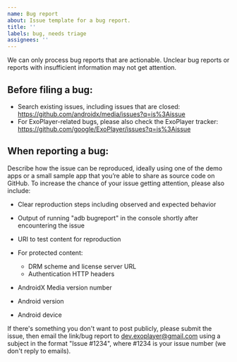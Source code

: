 ```yaml
---
name: Bug report
about: Issue template for a bug report.
title: ''
labels: bug, needs triage
assignees: ''
---
```


We can only process bug reports that are actionable. Unclear bug reports or
reports with insufficient information may not get attention.

Before filing a bug:
-------------------------

- Search existing issues, including issues that are closed:
  https://github.com/androidx/media/issues?q=is%3Aissue
- For ExoPlayer-related bugs, please also check the ExoPlayer tracker:
  https://github.com/google/ExoPlayer/issues?q=is%3Aissue

When reporting a bug:
-------------------------

Describe how the issue can be reproduced, ideally using one of the demo apps
or a small sample app that you’re able to share as source code on GitHub. To
increase the chance of your issue getting attention, please also include:

- Clear reproduction steps including observed and expected behavior
- Output of running "adb bugreport" in the console shortly after encountering
  the issue
- URI to test content for reproduction
- For protected content:
  - DRM scheme and license server URL
  - Authentication HTTP headers

- AndroidX Media version number
- Android version
- Android device

If there's something you don't want to post publicly, please submit the issue,
then email the link/bug report to dev.exoplayer@gmail.com using a subject in the
format "Issue #1234", where #1234 is your issue number (we don't reply to
emails).
